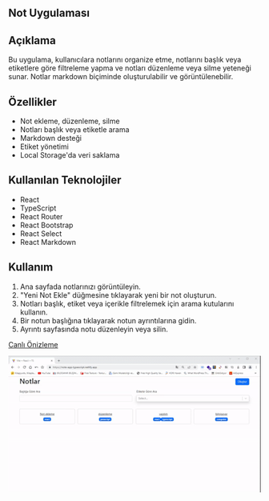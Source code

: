 ## Not Uygulaması

## Açıklama

Bu uygulama, kullanıcılara notlarını organize etme, notlarını başlık veya etiketlere göre filtreleme yapma ve notları düzenleme veya silme yeteneği sunar. Notlar markdown biçiminde oluşturulabilir ve görüntülenebilir.

## Özellikler

- Not ekleme, düzenleme, silme
- Notları başlık veya etiketle arama
- Markdown desteği
- Etiket yönetimi
- Local Storage'da veri saklama
## Kullanılan Teknolojiler

- React
- TypeScript
- React Router
- React Bootstrap
- React Select
- React Markdown

## Kullanım

1. Ana sayfada notlarınızı görüntüleyin.
2. "Yeni Not Ekle" düğmesine tıklayarak yeni bir not oluşturun.
3. Notları başlık, etiket veya içerikle filtrelemek için arama kutularını kullanın.
4. Bir notun başlığına tıklayarak notun ayrıntılarına gidin.
5. Ayrıntı sayfasında notu düzenleyin veya silin.


[Canlı Önizleme](https://note-app-typescript.netlify.app)

![Proje Ekran Görüntüsü](./public/images/screen.gif)